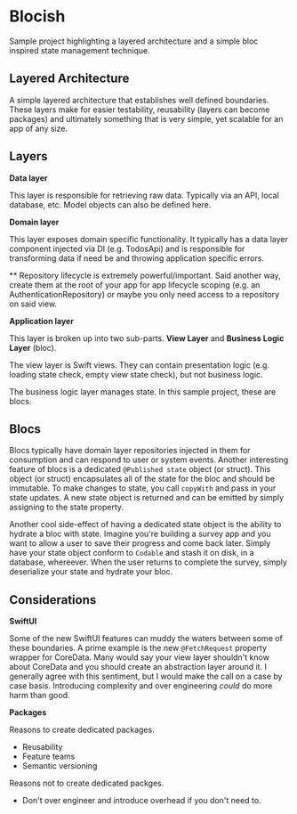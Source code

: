 # Blocish

Sample project highlighting a layered architecture and a simple bloc inspired state management technique.

## Layered Architecture

A simple layered architecture that establishes well defined boundaries. These layers make for easier testability, reusability (layers can become packages) and ultimately something that is very simple, yet scalable for an app of any size.

## Layers

**Data layer**

This layer is responsible for retrieving raw data. Typically via an API, local database, etc. Model objects can also be defined here. 

**Domain layer**

This layer exposes domain specific functionality. It typically has a data layer component injected via DI (e.g. TodosApi) and is responsible for transforming data if need be and throwing application specific errors.

** Repository lifecycle is extremely powerful/important. Said another way, create them at the root of your app for app lifecycle scoping (e.g. an AuthenticationRepository) or maybe you only need access to a repository on said view.

**Application layer**

This layer is broken up into two sub-parts. **View Layer** and **Business Logic Layer** (bloc).

The view layer is Swift views. They can contain presentation logic (e.g. loading state check, empty view state check), but not business logic. 

The business logic layer manages state. In this sample project, these are blocs. 

## Blocs

Blocs typically have domain layer repositories injected in them for consumption and can respond to user or system events. Another interesting feature of blocs is a dedicated `@Published state` object (or struct). This object (or struct) encapsulates all of the state for the bloc and should be immutable. To make changes to state, you call `copyWith` and pass in your state updates. A new state object is returned and can be emitted by simply assigning to the state property.

Another cool side-effect of having a dedicated state object is the ability to hydrate a bloc with state. Imagine you're building a survey app and you want to allow a user to save their progress and come back later. Simply have your state object conform to `Codable` and stash it on disk, in a database, whereever. When the user returns to complete the survey, simply deserialize your state and hydrate your bloc.

## Considerations

**SwiftUI**

Some of the new SwiftUI features can muddy the waters between some of these boundaries. A prime example is the new `@FetchRequest` property wrapper for CoreData. Many would say your view layer shouldn't know about CoreData and you should create an abstraction layer around it. I generally agree with this sentiment, but I would make the call on a case by case basis. Introducing complexity and over engineering _could_ do more harm than good.

**Packages**

Reasons to create dedicated packages.

- Reusability
- Feature teams
- Semantic versioning  

Reasons not to create dedicated packges.

- Don't over engineer and introduce overhead if you don't need to.
